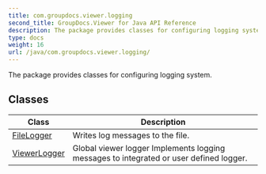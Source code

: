 ```yaml
---
title: com.groupdocs.viewer.logging
second_title: GroupDocs.Viewer for Java API Reference
description: The package provides classes for configuring logging system.
type: docs
weight: 16
url: /java/com.groupdocs.viewer.logging/
---
```


The package provides classes for configuring logging system.


## Classes

| Class | Description |
| --- | --- |
| [FileLogger](../com.groupdocs.viewer.logging/filelogger) | Writes log messages to the file. |
| [ViewerLogger](../com.groupdocs.viewer.logging/viewerlogger) | Global viewer logger Implements logging messages to integrated or user defined logger. |
